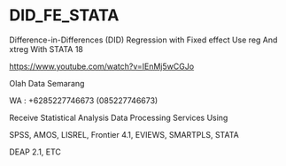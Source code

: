 # DID_FE_STATA
Difference-in-Differences (DID) Regression with Fixed effect Use reg And xtreg With STATA 18

https://www.youtube.com/watch?v=IEnMj5wCGJo

Olah Data Semarang

WA : +6285227746673 (085227746673)

Receive Statistical Analysis Data Processing Services Using

SPSS, AMOS, LISREL, Frontier 4.1, EVIEWS, SMARTPLS, STATA

DEAP 2.1, ETC
